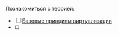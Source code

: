 Познакомиться с теорией:
- [ ] [Базовые принципы виртуализации](https://zvlb.github.io/blog/virtualization/)
- [ ] 